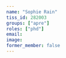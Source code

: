 ```yaml
---
name: "Sophie Rain"
tiss_id: 282003
groups: ["apre"]
roles: ["phd"]
email:
image:
former_member: false
---
```


<!--
Your custom content goes here.
-->
